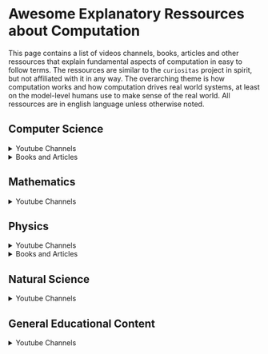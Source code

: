 # Awesome Explanatory Ressources about Computation

This page contains a list of videos channels, books, articles and other
ressources that explain fundamental aspects of computation in easy to follow
terms. The ressources are similar to the `curiositas` project in spirit, but
not affiliated with it in any way.
The overarching theme is how computation works and how computation drives real
world systems, at least on the model-level humans use to make sense of the real
world. All ressources are in english language unless otherwise noted.

## Computer Science

<details><summary>Youtube Channels</summary><ul>
<li>📹 <a href="https://www.youtube.com/@Computerphile">Computerphile</a> - visual explanations on computer science topics.</li>
<li>📹 <a href="https://www.youtube.com/@Reducible">Reducible</a> - algorithms and problem solving in computer science.</li>
</ul></details>

<details><summary>Books and Articles</summary><ul>
<li>🕮  <a href="https://www-cs-faculty.stanford.edu/~knuth/taocp.html">The Art of Computer Programming</a> - monumental book series about algorithms, data structures and computer science.</li>
<li>🕮  <a href="http://elementsofprogramming.com/">Elements of Programming</a> - translation of algebra to data structures and algorithms.</li>
<li>🕮  <a href="https://www.fm2gp.com/">From Mathematics to Generic Programming</a> - similar to `Elements of Programming` but a lighter read.</li>
</ul></details>

## Mathematics

<details><summary>Youtube Channels</summary><ul>
<li>📹 <a href="https://www.youtube.com/@numberphile">Numberphile</a> - visual explanations of mathematical topics.</li>
<li>📹 <a href="https://www.youtube.com/@3blue1brown">3Blue1Brown</a> - provides visual plausibilization for the computational and mathematical concepts.</li>
<li>📹 <a href="https://www.youtube.com/@Mathologer">Mathologer</a> - proofs and visualizations of diverse mathematical topics.</li>
</ul></details>

## Physics

<details><summary>Youtube Channels</summary><ul>
<li>📹 <a href="https://www.youtube.com/@UrknallWeltallLeben">Urknall, Weltall und das Leben</a> 🇩🇪 - plain explanation of deep physics and astronomy.</li>
<li>📹 <a href="https://www.youtube.com/@videowissen">Videowissen</a> 🇩🇪🇬🇧 - additional content of `Urknall, Weltall und das Leben`.</li>
<li>📹 <a href="https://www.youtube.com/@braintruffle">braintruffle</a> - demonstrates fluid simulations.</li>
<li>📹 <a href="https://www.youtube.com/@jkzero">Dr. Jorge S. Diaz</a> - explains the thinking and experiments that lead to the fundamental physics theories.</li>
</ul></details>

<details><summary>Books and Articles</summary><ul>
<li>🗐  <a href="https://writings.stephenwolfram.com/">Stephen Wolfram Writings</a> - articles of Stephen Wolfram about physics and computation.</li>
</ul></details>

## Natural Science

<details><summary>Youtube Channels</summary><ul>
<li>📹 <a href="https://www.youtube.com/playlist?list=PLISEtDmihMo0ylXgJwoX5Hzj9PqFnYRFB">Biology and Information Theory - Playlist of William Bialek Lectures</a> - biological systems under the lense of information theory.</li>
</ul></details>

## General Educational Content

<details><summary>Youtube Channels</summary><ul>
<li>📹 <a href="https://www.youtube.com/@veritasium">Veritasium</a> - entertaining explanations of mathematical and natural sciences phenomena.</li>
</ul></details>
